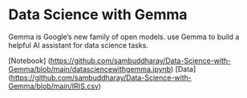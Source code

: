 # Data Science with Gemma

Gemma is Google’s new family of open models. use Gemma to build a helpful AI assistant for data science tasks.

[Notebook] (https://github.com/sambuddharay/Data-Science-with-Gemma/blob/main/datasciencewithgemma.ipynb)
[Data] (https://github.com/sambuddharay/Data-Science-with-Gemma/blob/main/IRIS.csv)